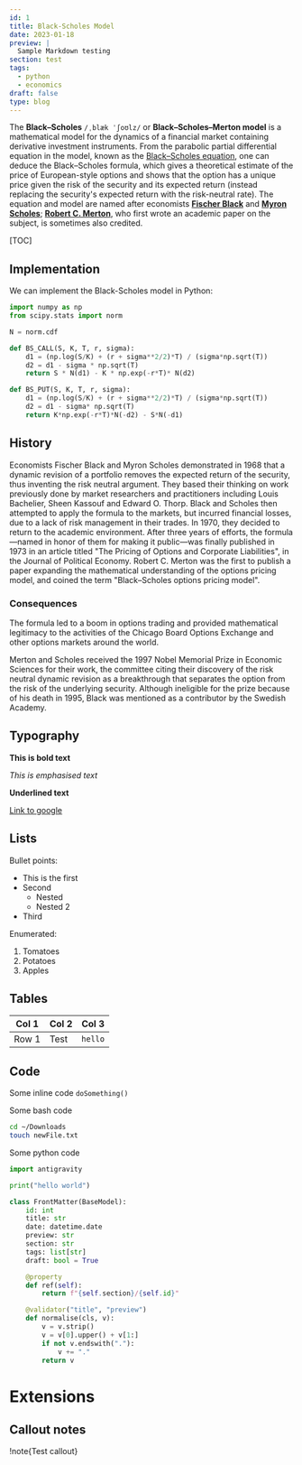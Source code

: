 ```yaml
---
id: 1
title: Black-Scholes Model
date: 2023-01-18
preview: |
  Sample Markdown testing
section: test
tags:
  - python
  - economics
draft: false
type: blog
---
```


The **Black–Scholes** `/ˌblæk ˈʃoʊlz/` or **Black–Scholes–Merton model** is a mathematical model for the dynamics of a financial market containing derivative investment instruments. From the parabolic partial differential equation in the model, known as the [Black–Scholes equation](https://en.wikipedia.org/wiki/Black%E2%80%93Scholes_equation), one can deduce the Black–Scholes formula, which gives a theoretical estimate of the price of European-style options and shows that the option has a unique price given the risk of the security and its expected return (instead replacing the security's expected return with the risk-neutral rate). The equation and model are named after economists [**Fischer Black**](https://en.wikipedia.org/wiki/Fischer_Black) and [**Myron Scholes**](https://en.wikipedia.org/wiki/Myron_Scholes); [**Robert C. Merton**](https://en.wikipedia.org/wiki/Robert_C._Merton), who first wrote an academic paper on the subject, is sometimes also credited.

[TOC]

## Implementation

We can implement the Black-Scholes model in Python:

``` python
import numpy as np
from scipy.stats import norm

N = norm.cdf

def BS_CALL(S, K, T, r, sigma):
    d1 = (np.log(S/K) + (r + sigma**2/2)*T) / (sigma*np.sqrt(T))
    d2 = d1 - sigma * np.sqrt(T)
    return S * N(d1) - K * np.exp(-r*T)* N(d2)

def BS_PUT(S, K, T, r, sigma):
    d1 = (np.log(S/K) + (r + sigma**2/2)*T) / (sigma*np.sqrt(T))
    d2 = d1 - sigma* np.sqrt(T)
    return K*np.exp(-r*T)*N(-d2) - S*N(-d1)
```

## History
Economists Fischer Black and Myron Scholes demonstrated in 1968 that a dynamic revision of a portfolio removes the expected return of the security, thus inventing the risk neutral argument. They based their thinking on work previously done by market researchers and practitioners including Louis Bachelier, Sheen Kassouf and Edward O. Thorp. Black and Scholes then attempted to apply the formula to the markets, but incurred financial losses, due to a lack of risk management in their trades. In 1970, they decided to return to the academic environment. After three years of efforts, the formula—named in honor of them for making it public—was finally published in 1973 in an article titled "The Pricing of Options and Corporate Liabilities", in the Journal of Political Economy. Robert C. Merton was the first to publish a paper expanding the mathematical understanding of the options pricing model, and coined the term "Black–Scholes options pricing model".

### Consequences

The formula led to a boom in options trading and provided mathematical legitimacy to the activities of the Chicago Board Options Exchange and other options markets around the world.

Merton and Scholes received the 1997 Nobel Memorial Prize in Economic Sciences for their work, the committee citing their discovery of the risk neutral dynamic revision as a breakthrough that separates the option from the risk of the underlying security. Although ineligible for the prize because of his death in 1995, Black was mentioned as a contributor by the Swedish Academy.

## Typography

**This is bold text**

*This is emphasised text*

__Underlined text__

[Link to google](https://www.google.com)


## Lists

Bullet points:

- This is the first
- Second
    + Nested
    + Nested 2
- Third

Enumerated:

1. Tomatoes
2. Potatoes
3. Apples

## Tables

| Col 1 | Col 2 | Col 3   |
|-------|-------|---------|
| Row 1 | Test  | `hello` |

## Code

Some inline code `doSomething()`

Some bash code
``` bash
cd ~/Downloads
touch newFile.txt
```

Some python code

``` python
import antigravity

print("hello world")

class FrontMatter(BaseModel):
    id: int
    title: str
    date: datetime.date
    preview: str
    section: str
    tags: list[str]
    draft: bool = True

    @property
    def ref(self):
        return f"{self.section}/{self.id}"

    @validator("title", "preview")
    def normalise(cls, v):
        v = v.strip()
        v = v[0].upper() + v[1:]
        if not v.endswith("."):
            v += "."
        return v
```


# Extensions

## Callout notes

!note{Test callout}